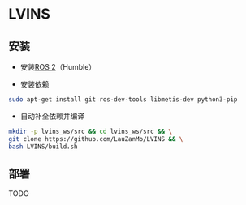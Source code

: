 # LVINS

## 安装

- 安装[ROS 2](https://docs.ros.org/en/humble/index.html)（Humble）

- 安装依赖

```bash
sudo apt-get install git ros-dev-tools libmetis-dev python3-pip
```

- 自动补全依赖并编译

```bash
mkdir -p lvins_ws/src && cd lvins_ws/src && \
git clone https://github.com/LauZanMo/LVINS && \
bash LVINS/build.sh
```

## 部署

TODO